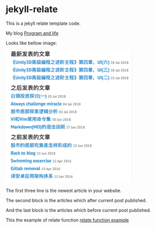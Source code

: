 # jekyll-relate

This is a jekyll relate template code.

My blog [Program and life](http://www.luzexi.com)

Looks like bellow image:

![relate-image](/jekyll-relate.png)

The first three line is the newest article in your website.

The second block is the articles which after current post published.

And the last block is the articles which before current post published.

This the example of relate function [relate function example](http://luzexi.com/life/2018/07/04/Always-challenge-miracle.html)


